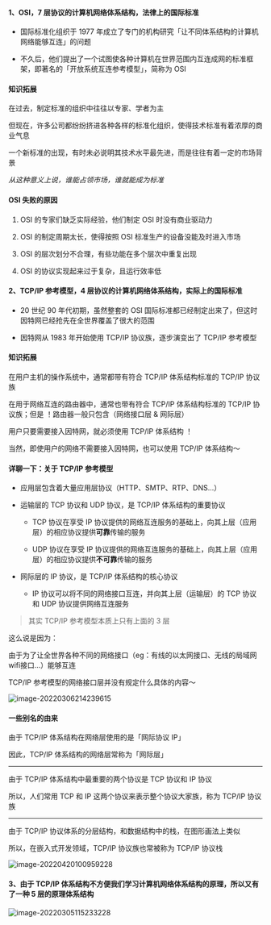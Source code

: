 #### 1、OSI，7 层协议的计算机网络体系结构，法律上的国际标准

- 国际标准化组织于 1977 年成立了专门的机构研究「让不同体系结构的计算机网络能够互连」的问题

- 不久后，他们提出了一个试图使各种计算机在世界范围内互连成网的标准框架，即著名的「开放系统互连参考模型」，简称为 OSI

#### 知识拓展

在过去，制定标准的组织中往往以专家、学者为主

但现在，许多公司都纷纷挤进各种各样的标准化组织，使得技术标准有着浓厚的商业气息

一个新标准的出现，有时未必说明其技术水平最先进，而是往往有着一定的市场背景

*从这种意义上说，谁能占领市场，谁就能成为标准*

#### OSI 失败的原因

1. OSI 的专家们缺乏实际经验，他们制定 OSI 时没有商业驱动力

2. OSI 的制定周期太长，使得按照 OSI 标准生产的设备没能及时进入市场

3. OSI 的层次划分不合理，有些功能在多个层次中重复出现

4. OSI 的协议实现起来过于复杂，且运行效率低

#### 2、TCP/IP 参考模型，4 层协议的计算机网络体系结构，实际上的国际标准

- 20 世纪 90 年代初期，虽然整套的 OSI 国际标准都已经制定出来了，但这时因特网已经抢先在全世界覆盖了很大的范围

- 因特网从 1983 年开始使用 TCP/IP 协议族，逐步演变出了 TCP/IP 参考模型

#### 知识拓展

在用户主机的操作系统中，通常都带有符合 TCP/IP 体系结构标准的 TCP/IP 协议族

在用于网络互连的路由器中，通常也带有符合 TCP/IP 体系结构标准的 TCP/IP 协议族；但是 ！路由器一般只包含（网络接口层 & 网际层）

用户只要需要接入因特网，就必须使用 TCP/IP 体系结构 ！

当然，即使用户的网络不需要接入因特网，也可以使用 TCP/IP 体系结构～

#### 详聊一下：关于 TCP/IP 参考模型

- 应用层包含着大量应用层协议（HTTP、SMTP、RTP、DNS...）

- 运输层的 TCP 协议和 UDP 协议，是 TCP/IP 体系结构的重要协议

	- TCP 协议在享受 IP 协议提供的网络互连服务的基础上，向其上层（应用层）的相应协议提供**可靠**传输的服务

	- UDP 协议在享受 IP 协议提供的网络互连服务的基础上，向其上层（应用层）的相应协议提供**不可靠**传输的服务

- 网际层的 IP 协议，是 TCP/IP 体系结构的核心协议

	- IP 协议可以将不同的网络接口互连，并向其上层（运输层）的 TCP 协议和 UDP 协议提供网络互连服务

> 其实 TCP/IP 参考模型本质上只有上面的 3 层

这么说是因为：

由于为了让全世界各种不同的网络接口（eg：有线的以太网接口、无线的局域网wifi接口...）能够互连

TCP/IP 参考模型的网络接口层并没有规定什么具体的内容～

![image-20220306214239615](https://aliyun-oss-lpj.oss-cn-qingdao.aliyuncs.com/images/old-from-gitee-2022-03-25/by-picgo/image-20220306214239615.png)

#### 一些别名的由来

由于 TCP/IP 体系结构在网络层使用的是「网际协议 IP」

因此，TCP/IP 体系结构的网络层常称为「网际层」

---

由于 TCP/IP 体系结构中最重要的两个协议是 TCP 协议和 IP 协议

所以，人们常用 TCP 和 IP 这两个协议来表示整个协议大家族，称为 TCP/IP 协议族

---

由于 TCP/IP 协议体系的分层结构，和数据结构中的栈，在图形画法上类似

所以，在嵌入式开发领域，TCP/IP 协议族也常被称为 TCP/IP 协议栈

![image-20220420100959228](https://aliyun-oss-lpj.oss-cn-qingdao.aliyuncs.com/images/by-picgo/image-20220420100959228.png)

#### 3、由于 TCP/IP 体系结构不方便我们学习计算机网络体系结构的原理，所以又有了一种 5 层的原理体系结构

![image-20220305115233228](https://aliyun-oss-lpj.oss-cn-qingdao.aliyuncs.com/images/old-from-gitee-2022-03-25/by-picgo/image-20220305115233228.png)
